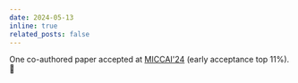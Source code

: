 ```yaml
---
date: 2024-05-13
inline: true
related_posts: false
---
```


One co-authored paper accepted at [MICCAI'24](https://conferences.miccai.org/2024/en/) (early acceptance top 11%). :tada:
